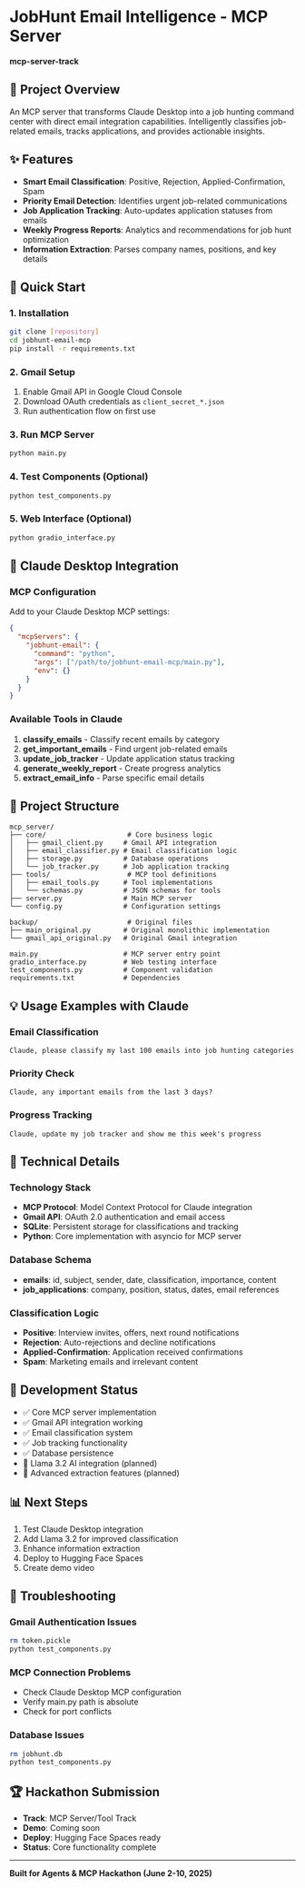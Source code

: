 # JobHunt Email Intelligence - MCP Server

**mcp-server-track**

## 🎯 Project Overview
An MCP server that transforms Claude Desktop into a job hunting command center with direct email integration capabilities. Intelligently classifies job-related emails, tracks applications, and provides actionable insights.

## ✨ Features
- **Smart Email Classification**: Positive, Rejection, Applied-Confirmation, Spam
- **Priority Email Detection**: Identifies urgent job-related communications  
- **Job Application Tracking**: Auto-updates application statuses from emails
- **Weekly Progress Reports**: Analytics and recommendations for job hunt optimization
- **Information Extraction**: Parses company names, positions, and key details

## 🚀 Quick Start

### 1. Installation
```bash
git clone [repository]
cd jobhunt-email-mcp
pip install -r requirements.txt
```

### 2. Gmail Setup
1. Enable Gmail API in Google Cloud Console
2. Download OAuth credentials as `client_secret_*.json`
3. Run authentication flow on first use

### 3. Run MCP Server
```bash
python main.py
```

### 4. Test Components (Optional)
```bash
python test_components.py
```

### 5. Web Interface (Optional)
```bash
python gradio_interface.py
```

## 🔧 Claude Desktop Integration

### MCP Configuration
Add to your Claude Desktop MCP settings:

```json
{
  "mcpServers": {
    "jobhunt-email": {
      "command": "python",
      "args": ["/path/to/jobhunt-email-mcp/main.py"],
      "env": {}
    }
  }
}
```

### Available Tools in Claude
1. **classify_emails** - Classify recent emails by category
2. **get_important_emails** - Find urgent job-related emails
3. **update_job_tracker** - Update application status tracking
4. **generate_weekly_report** - Create progress analytics
5. **extract_email_info** - Parse specific email details

## 📂 Project Structure
```
mcp_server/
├── core/                    # Core business logic
│   ├── gmail_client.py     # Gmail API integration
│   ├── email_classifier.py # Email classification logic
│   ├── storage.py          # Database operations
│   └── job_tracker.py      # Job application tracking
├── tools/                   # MCP tool definitions
│   ├── email_tools.py      # Tool implementations
│   └── schemas.py          # JSON schemas for tools
├── server.py               # Main MCP server
└── config.py               # Configuration settings

backup/                      # Original files
├── main_original.py        # Original monolithic implementation
└── gmail_api_original.py   # Original Gmail integration

main.py                     # MCP server entry point
gradio_interface.py         # Web testing interface
test_components.py          # Component validation
requirements.txt            # Dependencies
```

## 💡 Usage Examples with Claude

### Email Classification
```
Claude, please classify my last 100 emails into job hunting categories
```

### Priority Check
```
Claude, any important emails from the last 3 days?
```

### Progress Tracking
```
Claude, update my job tracker and show me this week's progress
```

## 🔧 Technical Details

### Technology Stack
- **MCP Protocol**: Model Context Protocol for Claude integration
- **Gmail API**: OAuth 2.0 authentication and email access
- **SQLite**: Persistent storage for classifications and tracking
- **Python**: Core implementation with asyncio for MCP server

### Database Schema
- **emails**: id, subject, sender, date, classification, importance, content
- **job_applications**: company, position, status, dates, email references

### Classification Logic
- **Positive**: Interview invites, offers, next round notifications
- **Rejection**: Auto-rejections and decline notifications  
- **Applied-Confirmation**: Application received confirmations
- **Spam**: Marketing emails and irrelevant content

## 🚧 Development Status
- ✅ Core MCP server implementation
- ✅ Gmail API integration working
- ✅ Email classification system
- ✅ Job tracking functionality
- ✅ Database persistence
- 🔄 Llama 3.2 AI integration (planned)
- 🔄 Advanced extraction features (planned)

## 📊 Next Steps
1. Test Claude Desktop integration
2. Add Llama 3.2 for improved classification
3. Enhance information extraction
4. Deploy to Hugging Face Spaces
5. Create demo video

## 🐛 Troubleshooting

### Gmail Authentication Issues
```bash
rm token.pickle
python test_components.py
```

### MCP Connection Problems
- Check Claude Desktop MCP configuration
- Verify main.py path is absolute
- Check for port conflicts

### Database Issues
```bash
rm jobhunt.db
python test_components.py
```

## 🏆 Hackathon Submission
- **Track**: MCP Server/Tool Track
- **Demo**: Coming soon
- **Deploy**: Hugging Face Spaces ready
- **Status**: Core functionality complete

---

**Built for Agents & MCP Hackathon (June 2-10, 2025)**

